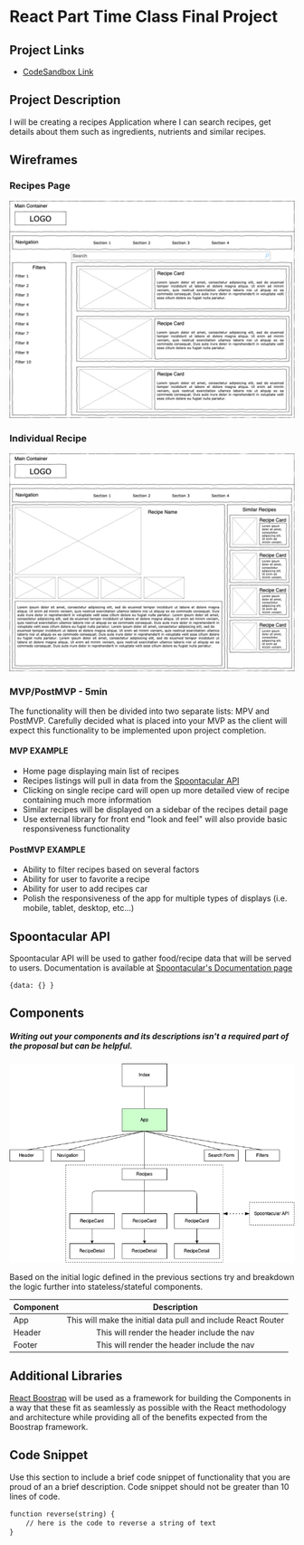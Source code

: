 # React Part Time Class Final Project

## Project Links

- [CodeSandbox Link]()

## Project Description

I will be creating a recipes Application where I can search recipes, get details about them such as ingredients, nutrients and similar recipes.


## Wireframes

### Recipes Page
![Wireframe--Recipes](https://github.com/patbou02/rctr-final-project/blob/main/Wireframe--Recipes.png)
### Individual Recipe
![Wireframe--Recipes-Detail](https://github.com/patbou02/rctr-final-project/blob/main/Wireframe--Recipe-Detail.png)

### MVP/PostMVP - 5min

The functionality will then be divided into two separate lists: MPV and PostMVP.  Carefully decided what is placed into your MVP as the client will expect this functionality to be implemented upon project completion.  

#### MVP EXAMPLE
- Home page displaying main list of recipes
- Recipes listings will pull in data from the [Spoontacular API](https://spoontacular.com)
- Clicking on single recipe card will open up more detailed view of recipe containing much more information
- Similar recipes will be displayed on a sidebar of the recipes detail page
- Use external library for front end "look and feel" will also provide basic responsiveness functionality

#### PostMVP EXAMPLE

- Ability to filter recipes based on several factors
- Ability for user to favorite a recipe
- Ability for user to add recipes car
- Polish the responsiveness of the app for multiple types of displays (i.e. mobile, tablet, desktop, etc...)

## Spoontacular API

Spoontacular API will be used to gather food/recipe data that will be served to users. Documentation is available at [Spoontacular's Documentation page](https://spoontacular.com/food-api/docs)

```
{data: {} }
```

## Components
##### Writing out your components and its descriptions isn't a required part of the proposal but can be helpful.

![Components-Architecture](https://github.com/patbou02/rctr-final-project/blob/main/component-architecture.png)

Based on the initial logic defined in the previous sections try and breakdown the logic further into stateless/stateful components. 

| Component | Description | 
| --- | :---: |  
| App | This will make the initial data pull and include React Router| 
| Header | This will render the header include the nav | 
| Footer | This will render the header include the nav | 


## Additional Libraries
[React Boostrap](https://react-bootstrap.github.io/) will be used as a framework for building the Components in a way that these fit as seamlessly as possible with the React methodology and architecture while providing all of the benefits expected from the Boostrap framework.

## Code Snippet

Use this section to include a brief code snippet of functionality that you are proud of an a brief description.  Code snippet should not be greater than 10 lines of code. 

```
function reverse(string) {
	// here is the code to reverse a string of text
}
```
